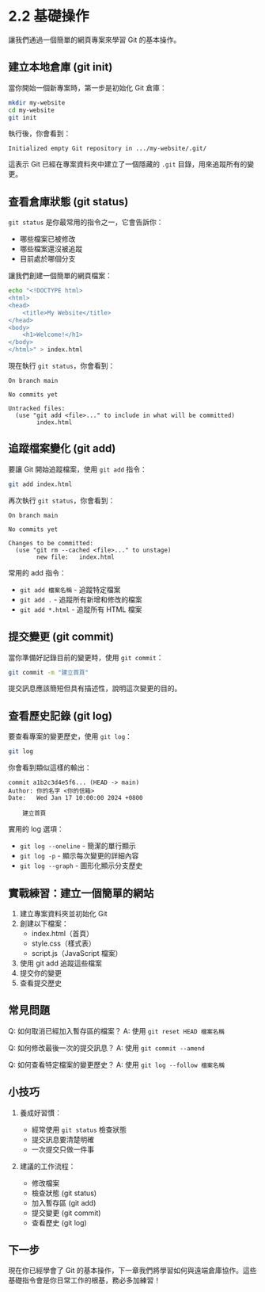 # 2.2 基礎操作

讓我們通過一個簡單的網頁專案來學習 Git 的基本操作。

## 建立本地倉庫 (git init)

當你開始一個新專案時，第一步是初始化 Git 倉庫：

```bash
mkdir my-website
cd my-website
git init
```

執行後，你會看到：
```
Initialized empty Git repository in .../my-website/.git/
```

這表示 Git 已經在專案資料夾中建立了一個隱藏的 `.git` 目錄，用來追蹤所有的變更。

## 查看倉庫狀態 (git status)

`git status` 是你最常用的指令之一，它會告訴你：
- 哪些檔案已被修改
- 哪些檔案還沒被追蹤
- 目前處於哪個分支

讓我們創建一個簡單的網頁檔案：

```bash
echo "<!DOCTYPE html>
<html>
<head>
    <title>My Website</title>
</head>
<body>
    <h1>Welcome!</h1>
</body>
</html>" > index.html
```

現在執行 `git status`，你會看到：
```
On branch main

No commits yet

Untracked files:
  (use "git add <file>..." to include in what will be committed)
        index.html
```

## 追蹤檔案變化 (git add)

要讓 Git 開始追蹤檔案，使用 `git add` 指令：

```bash
git add index.html
```

再次執行 `git status`，你會看到：
```
On branch main

No commits yet

Changes to be committed:
  (use "git rm --cached <file>..." to unstage)
        new file:   index.html
```

常用的 add 指令：
- `git add 檔案名稱` - 追蹤特定檔案
- `git add .` - 追蹤所有新增和修改的檔案
- `git add *.html` - 追蹤所有 HTML 檔案

## 提交變更 (git commit)

當你準備好記錄目前的變更時，使用 `git commit`：

```bash
git commit -m "建立首頁"
```

提交訊息應該簡短但具有描述性，說明這次變更的目的。

## 查看歷史記錄 (git log)

要查看專案的變更歷史，使用 `git log`：

```bash
git log
```

你會看到類似這樣的輸出：
```
commit a1b2c3d4e5f6... (HEAD -> main)
Author: 你的名字 <你的信箱>
Date:   Wed Jan 17 10:00:00 2024 +0800

    建立首頁
```

實用的 log 選項：
- `git log --oneline` - 簡潔的單行顯示
- `git log -p` - 顯示每次變更的詳細內容
- `git log --graph` - 圖形化顯示分支歷史

## 實戰練習：建立一個簡單的網站

1. 建立專案資料夾並初始化 Git
2. 創建以下檔案：
   - index.html（首頁）
   - style.css（樣式表）
   - script.js（JavaScript 檔案）
3. 使用 git add 追蹤這些檔案
4. 提交你的變更
5. 查看提交歷史

## 常見問題

Q: 如何取消已經加入暫存區的檔案？
A: 使用 `git reset HEAD 檔案名稱`

Q: 如何修改最後一次的提交訊息？
A: 使用 `git commit --amend`

Q: 如何查看特定檔案的變更歷史？
A: 使用 `git log --follow 檔案名稱`

## 小技巧

1. 養成好習慣：
   - 經常使用 `git status` 檢查狀態
   - 提交訊息要清楚明確
   - 一次提交只做一件事
   
2. 建議的工作流程：
   - 修改檔案
   - 檢查狀態 (git status)
   - 加入暫存區 (git add)
   - 提交變更 (git commit)
   - 查看歷史 (git log)

## 下一步

現在你已經學會了 Git 的基本操作，下一章我們將學習如何與遠端倉庫協作。這些基礎指令會是你日常工作的根基，務必多加練習！ 